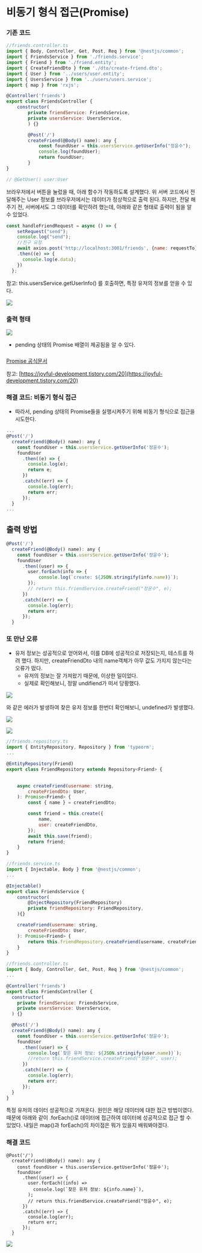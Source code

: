 # 비동기 형식 접근(Promise)

### 기존 코드

```jsx
//friends.controller.ts
import { Body, Controller, Get, Post, Req } from '@nestjs/common';
import { FriendsService } from './friends.service';
import { Friend } from './friend.entity';
import { CreateFriendDto } from './dto/create-friend.dto';
import { User } from '../users/user.entity';
import { UsersService } from '../users/users.service';
import { map } from 'rxjs';

@Controller('friends')
export class FriendsController {
    constructor(
        private friendService: FriendsService,
        private usersService: UsersService,
        ) {}

        @Post('/')
        createFriend(@Body() name): any {
            const foundUser = this.usersService.getUserInfo("정윤수");
            console.log(foundUser);
            return foundUser;
        }
}

// @GetUser() user:User
```

브라우저에서 버튼을 눌렀을 때, 아래 함수가 작동하도록 설계했다. 위 서버 코드에서 전달해주는 User 정보를 브라우저에서는 데이터가 정상적으로 출력 된다. 하지만, 전달 해주기 전, 서버에서도 그 데이터를 확인하려 했는데, 아래와 같은 형태로 출력이 됨을 알 수 있었다.

```jsx
const handleFriendRequest = async () => {
    setRequest("send");
    console.log("send");
    //친구 요청
    await axios.post('http://localhost:3001/friends', {name: requestTo} ,{})
    .then((e) => {
      console.log(e.data);
    })
  };
```

참고: this.usersService.getUserInfo() 를 호출하면, 특정 유저의 정보를 얻을 수 있다.

![](2022-03-16-23-10-10.png)
### 출력 형태

![](2022-03-16-23-10-21.png)
- pending 상태의 Promise 배열이 제공됨을 알 수 있다.

### 

[Promise 공식문서](https://developer.mozilla.org/ko/docs/Web/JavaScript/Reference/Global_Objects/Promise)

참고: [https://joyful-development.tistory.com/20](https://joyful-development.tistory.com/20)

### 해결 코드: 비동기 형식 접근

- 따라서, pending 상태의 Promise들을 실행시켜주기 위해 비동기 형식으로 접근을 시도한다.

```jsx
...
@Post('/')
  createFriend(@Body() name): any {
    const foundUser = this.usersService.getUserInfo('정윤수');
    foundUser
      .then((e) => {
        console.log(e);
        return e;
      })
      .catch((err) => {
        console.log(err);
        return err;
      });
  }
...
```

## 출력 방법

```jsx
@Post('/')
  createFriend(@Body() name): any {
    const foundUser = this.usersService.getUserInfo('정윤수');
    foundUser
      .then((user) => {
        user.forEach(info => {
            console.log(`create: ${JSON.stringify(info.name)}`);
        });
        // return this.friendService.createFriend("정윤수", e);
      })
      .catch((err) => {
        console.log(err);
        return err;
      });
  }
```

### 또 만난 오류

- 유저 정보는 성공적으로 얻어와서, 이를 DB에 성공적으로 저장되는지, 테스트를 하려 했다. 하지만, createFriendDto 내의 name객체가 아무 값도 가지지 않는다는 오류가 떴다.
    - 유저의 정보는 잘 가져왔기 때문에, 이상한 일이었다.
    - 실제로 확인해보니, 정말 undifiend가 떠서 당황했다.
    
![](2022-03-16-23-10-34.png)

와 같은 에러가 발생하여 찾은 유저 정보를 한번더 확인해보니, undefined가 발생했다.

![](2022-03-16-23-11-36.png)


![](2022-03-16-23-12-10.png)

```jsx
//friends.repository.ts
import { EntityRepository, Repository } from 'typeorm';
...

@EntityRepository(Friend)
export class FriendRepository extends Repository<Friend> {
    

    async createFriend(username: string,
        createFriendDto: User,
    ): Promise<Friend> {
        const { name } = createFriendDto;

        const friend = this.create({
            name,
            user: createFriendDto,
        });
        await this.save(friend);
        return friend;
    } 
}
```

```jsx
//friends.service.ts
import { Injectable, Body } from '@nestjs/common';
...

@Injectable()
export class FriendsService {
    constructor(
        @InjectRepository(FriendRepository)
        private friendRepository: FriendRepository,
    ){}

    createFriend(username: string,
        createFriendDto: User,
    ): Promise<Friend> {
        return this.friendRepository.createFriend(username, createFriendDto);
    }
}
```

```jsx
//friends.controller.ts
import { Body, Controller, Get, Post, Req } from '@nestjs/common';
...

@Controller('friends')
export class FriendsController {
  constructor(
    private friendService: FriendsService,
    private usersService: UsersService,
  ) {}

  @Post('/')
  createFriend(@Body() name): any {
    const foundUser = this.usersService.getUserInfo('정윤수');
    foundUser
      .then((user) => {
        console.log(`찾은 유저 정보: ${JSON.stringify(user.name)}`);
        //return this.friendService.createFriend("정윤수", user);
      })
      .catch((err) => {
        console.log(err);
        return err;
      });
  }
}
```

특정 유저의 데이터 성공적으로 가져온다. 원인은 해당 데이터에 대한 접근 방법이였다. 때문에 아래와 같이 .forEach()로 데이터에 접근하여 데이터에 성공적으로 접근 할 수 있었다. 내일은 map()과 forEach()의 차이점은 뭐가 있을지 배워봐야겠다.

### 해결 코드

```
@Post('/')
  createFriend(@Body() name): any {
    const foundUser = this.usersService.getUserInfo('정윤수');
    foundUser
      .then((user) => {
        user.forEach((info) =>
          console.log(`찾은 유저 정보: ${info.name}`),
        );
        // return this.friendService.createFriend("정윤수", e);
      })
      .catch((err) => {
        console.log(err);
        return err;
      });
  }
```

![](2022-03-16-23-21-26.png)

